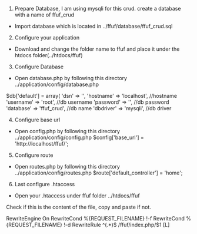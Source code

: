 1. Prepare Database, I am using mysqli for this crud. create a database with a name of ffuf_crud
- Import database which is located in ../ffuf/database/ffuf_crud.sql

2. Configure your application
- Download and change the folder name to ffuf and place it under the htdocs folder(../htdocs/ffuf)

3. Configure Database
- Open database.php by following this directory ../application/config/database.php

$db['default'] = array(
	'dsn'	=> '',
	'hostname' => 'localhost',	//hostname
	'username' => 'root',		//db username
	'password' => '',			//db password
	'database' => 'ffuf_crud',	//db name
	'dbdriver' => 'mysqli',		//db driver


4. Configure base url
- Open config.php by following this directory ../application/config/config.php
$config['base_url'] = 'http://localhost/ffuf/';


5. Configure route
- Open routes.php by following this directory ../application/config/routes.php
$route['default_controller'] = 'home';


6. Last configure .htaccess
- Open your .htaccess under ffuf folder ../htdocs/ffuf

Check if this is the content of the file, copy and paste if not.

<IfModule mod_rewrite.c>
RewriteEngine On
RewriteCond %{REQUEST_FILENAME} !-f
RewriteCond %{REQUEST_FILENAME} !-d
RewriteRule ^(.*)$ /ffuf/index.php/$1 [L]
</IfModule>